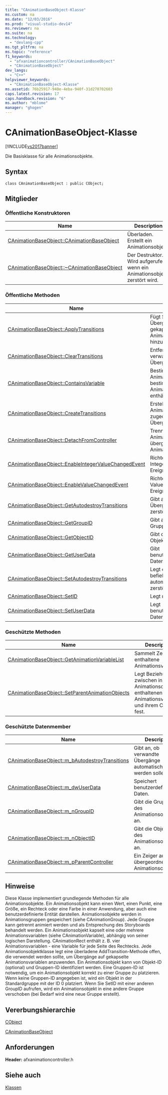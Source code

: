 ```yaml
---
title: "CAnimationBaseObject-Klasse"
ms.custom: na
ms.date: "12/03/2016"
ms.prod: "visual-studio-dev14"
ms.reviewer: na
ms.suite: na
ms.technology: 
  - "devlang-cpp"
ms.tgt_pltfrm: na
ms.topic: "reference"
f1_keywords: 
  - "afxanimationcontroller/CAnimationBaseObject"
  - "CAnimationBaseObject"
dev_langs: 
  - "C++"
helpviewer_keywords: 
  - "CAnimationBaseObject-Klasse"
ms.assetid: 76b25917-940e-4eba-940f-31d270702603
caps.latest.revision: 17
caps.handback.revision: "6"
ms.author: "mblome"
manager: "ghogen"
---
```

# CAnimationBaseObject-Klasse
[!INCLUDE[vs2017banner](../../assembler/inline/includes/vs2017banner.md)]

Die Basisklasse für alle Animationsobjekte.  
  
## Syntax  
  
```  
class CAnimationBaseObject : public CObject;  
```  
  
## Mitglieder  
  
### Öffentliche Konstruktoren  
  
|Name|Description|  
|----------|-----------------|  
|[CAnimationBaseObject::CAnimationBaseObject](../Topic/CAnimationBaseObject::CAnimationBaseObject.md)|Überladen.  Erstellt ein Animationsobjekt.|  
|[CAnimationBaseObject::~CAnimationBaseObject](../Topic/CAnimationBaseObject::~CAnimationBaseObject.md)|Der Destruktor.  Wird aufgerufen, wenn ein Animationsobjekt zerstört wird.|  
  
### Öffentliche Methoden  
  
|Name|Description|  
|----------|-----------------|  
|[CAnimationBaseObject::ApplyTransitions](../Topic/CAnimationBaseObject::ApplyTransitions.md)|Fügt Storyboard Übergänge mit gekapselter Animationsvariable hinzu.|  
|[CAnimationBaseObject::ClearTransitions](../Topic/CAnimationBaseObject::ClearTransitions.md)|Entfernt alle verwandten Übergänge.|  
|[CAnimationBaseObject::ContainsVariable](../Topic/CAnimationBaseObject::ContainsVariable.md)|Bestimmt, ob ein Animationsobjekt eine bestimmte Animationsvariable enthält.|  
|[CAnimationBaseObject::CreateTransitions](../Topic/CAnimationBaseObject::CreateTransitions.md)|Erstellt einem Animationsobjekt zugeordnete Übergänge.|  
|[CAnimationBaseObject::DetachFromController](../Topic/CAnimationBaseObject::DetachFromController.md)|Trennt ein Animationsobjekt von übergeordnetem Animationscontroller.|  
|[CAnimationBaseObject::EnableIntegerValueChangedEvent](../Topic/CAnimationBaseObject::EnableIntegerValueChangedEvent.md)|Richtet IntegerValueChanged\-Ereignishandler ein.|  
|[CAnimationBaseObject::EnableValueChangedEvent](../Topic/CAnimationBaseObject::EnableValueChangedEvent.md)|Richtet ValueChanged\-Ereignishandler ein.|  
|[CAnimationBaseObject::GetAutodestroyTransitions](../Topic/CAnimationBaseObject::GetAutodestroyTransitions.md)|Gibt an, ob verwandter Übergang automatisch zerstört wird.|  
|[CAnimationBaseObject::GetGroupID](../Topic/CAnimationBaseObject::GetGroupID.md)|Gibt aktuelle Gruppen\-ID zurück.|  
|[CAnimationBaseObject::GetObjectID](../Topic/CAnimationBaseObject::GetObjectID.md)|Gibt die aktuelle Objekt\-ID zurück.|  
|[CAnimationBaseObject::GetUserData](../Topic/CAnimationBaseObject::GetUserData.md)|Gibt benutzerdefinierte Daten zurück.|  
|[CAnimationBaseObject::SetAutodestroyTransitions](../Topic/CAnimationBaseObject::SetAutodestroyTransitions.md)|Legt ein Flag fest, das befiehlt, Übergänge automatisch zu zerstören.|  
|[CAnimationBaseObject::SetID](../Topic/CAnimationBaseObject::SetID.md)|Legt neue IDs fest.|  
|[CAnimationBaseObject::SetUserData](../Topic/CAnimationBaseObject::SetUserData.md)|Legt benutzerdefinierte Daten fest.|  
  
### Geschützte Methoden  
  
|Name|Description|  
|----------|-----------------|  
|[CAnimationBaseObject::GetAnimationVariableList](../Topic/CAnimationBaseObject::GetAnimationVariableList.md)|Sammelt Zeiger auf enthaltene Animationsvariablen.|  
|[CAnimationBaseObject::SetParentAnimationObjects](../Topic/CAnimationBaseObject::SetParentAnimationObjects.md)|Legt Beziehung zwischen in einem Animationsobjekt enthaltenen Animationsvariablen und ihrem Container fest.|  
  
### Geschützte Datenmember  
  
|Name|Description|  
|----------|-----------------|  
|[CAnimationBaseObject::m\_bAutodestroyTransitions](../Topic/CAnimationBaseObject::m_bAutodestroyTransitions.md)|Gibt an, ob verwandte Übergänge automatisch zerstört werden sollen.|  
|[CAnimationBaseObject::m\_dwUserData](../Topic/CAnimationBaseObject::m_dwUserData.md)|Speichert benutzerdefinierte Daten.|  
|[CAnimationBaseObject::m\_nGroupID](../Topic/CAnimationBaseObject::m_nGroupID.md)|Gibt die Gruppen\-ID des Animationsobjekts an.|  
|[CAnimationBaseObject::m\_nObjectID](../Topic/CAnimationBaseObject::m_nObjectID.md)|Gibt die Objekt\-ID des Animationsobjekts an.|  
|[CAnimationBaseObject::m\_pParentController](../Topic/CAnimationBaseObject::m_pParentController.md)|Ein Zeiger auf den übergeordneten Animationscontroller.|  
  
## Hinweise  
 Diese Klasse implementiert grundlegende Methoden für alle Animationsobjekte.  Ein Animationsobjekt kann einen Wert, einen Punkt, eine Größe, ein Rechteck oder eine Farbe in einer Anwendung, aber auch eine benutzerdefinierte Entität darstellen.  Animationsobjekte werden in Animationsgruppen gespeichert \(siehe CAnimationGroup\).  Jede Gruppe kann getrennt animiert werden und als Entsprechung des Storyboards behandelt werden.  Ein Animationsobjekt kapselt eine oder mehrere Animationsvariablen \(siehe CAnimationVariable\), abhängig von seiner logischen Darstellung.  CAnimationRect enthält z. B. vier Animationsvariablen \- eine Variable für jede Seite des Rechtecks.  Jede Animationsobjektklasse legt eine überladene AddTransition\-Methode offen, die verwendet werden sollte, um Übergänge auf gekapselte Animationsvariablen anzuwenden.  Ein Animationsobjekt kann von Objekt\-ID \(optional\) und Gruppen\-ID identifiziert werden.  Eine Gruppen\-ID ist notwendig, um ein Animationsobjekt korrekt zu einer Gruppe zu platzieren. Wenn keine Gruppen\-ID angegeben ist, wird ein Objekt in der Standardgruppe mit der ID 0 platziert.  Wenn Sie SetID mit einer anderen GroupID aufrufen, wird ein Animationsobjekt in eine andere Gruppe verschoben \(bei Bedarf wird eine neue Gruppe erstellt\).  
  
## Vererbungshierarchie  
 [CObject](../../mfc/reference/cobject-class.md)  
  
 [CAnimationBaseObject](../../mfc/reference/canimationbaseobject-class.md)  
  
## Anforderungen  
 **Header:** afxanimationcontroller.h  
  
## Siehe auch  
 [Klassen](../../mfc/reference/mfc-classes.md)